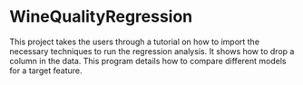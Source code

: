 # WineQualityRegression

This project takes the users through a tutorial on how to import the necessary techniques to run the regression analysis. It shows how to drop a column in the data. This program details how to compare different models for a target feature.
